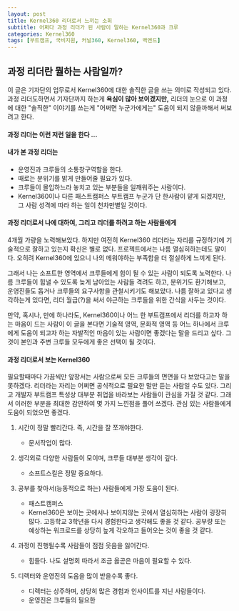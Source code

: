 ```yaml
---
layout: post
title: Kernel360 리더로서 느끼는 소회
subtitle: 어쩌다 과정 리더가 된 사람이 말하는 Kernel360과 크루
categories: Kernel360
tags: [부트캠프, 국비지원, 커널360, Kernel360, 백엔드]
---
```


## 과정 리더란 뭘하는 사람일까?

이 글은 기자단의 업무로서 Kernel360에 대한 솔직한 글을 쓰는 의미로 작성되고 있다. 과정 리더도하면서 기자단까지 하는게 **욕심이 많아 보이겠지만,** 리더의 눈으로 이 과정에 대한 "솔직한" 이야기를 쓰는게 "어쩌면 누군가에게는" 도움이 되지 않을까해서 써보려고 한다.

#### 과정 리더는 이런 저런 일을 한다 ...

#### 내가 본 과정 리더는

- 운영진과 크루들의 소통창구역할을 한다.
- 때로는 분위기를 밝게 만들어줄 필요가 있다.
- 크루들이 몰입하느라 놓치고 있는 부분들을 일깨워주는 사람이다.
- Kernel360이나 다른 패스트캠퍼스 부트캠프 누군가 단 한사람이 맡게 되겠지만, 그 사람 성격에 따라 하는 일이 천차만별일 것이다.

#### 과정 리더로서 나에 대하여, 그리고 리더를 하려고 하는 사람들에게

4개월 가량을 노력해보았다. 하지만 여전히 Kernel360 리더라는 자리를 규정하기에 기술적으로 잘하고 있는지 확신은 별로 없다. 프로젝트에서는 나름 열심히하는데도 말이다. 오히려 Kernel360에 있으니 나의 메워야하는 부족함을 더 절실하게 느끼게 된다.

그래서 나는 소프트한 영역에서 크루들에게 힘이 될 수 있는 사람이 되도록 노력한다. 나름 크루들이 힘낼 수 있도록 늦게 남아있는 사람들 격려도 하고, 분위기도 환기해보고, 운영진들도 돕거나 크루들의 요구사항을 관철시키기도 해보았다. 나름 잘하고 있다고 생각하는게 있다면, 리더 월급(?)을 써서 야근하는 크루들을 위한 간식을 사두는 것이다.

만약, 혹시나, 만에 하나라도, Kernel360이나 어느 한 부트캠프에서 리더를 하고자 하는 마음이 드는 사람이 이 글을 본다면 기술적 영역, 문화적 영역 등 어느 하나에서 크루에게 도움이 되고자 하는 자발적인 마음이 있는 사람이면 좋겠다는 말을 드리고 싶다. 그것이 본인과 주변 크루들 모두에게 좋은 선택이 될 것이다.

#### 과정 리더로서 보는 Kernel360

필요할때마다 가끔씩만 앞장서는 사람으로써 모든 크루들의 면면을 다 보았다고는 말을 못하겠다. 리더라는 자리는 어쩌면 공식적으로 필요한 말만 듣는 사람일 수도 있다. 그리고 개발자 부트캠프 특성상 대부분 취업을 바라보는 사람들이 관심을 가질 것 같다. 그래서 이러한 부분을 최대한 감안하여 몇 가지 느낀점을 풀어 쓰겠다. 관심 있는 사람들에게 도움이 되었으면 좋겠다.

1. 시간이 정말 빨리간다. 즉, 시간을 잘 쪼개야한다.

   - 문서작업이 많다.

2. 생각외로 다양한 사람들이 모이며, 크루들 대부분 생각이 깊다.

   - 소프트스킬은 정말 중요하다.

3. 공부를 찾아서(능동적으로 하는) 사람들에게 가장 도움이 된다.

   - 패스트캠퍼스
   - Kernel360은 보이는 곳에서나 보이지않는 곳에서 열심히하는 사람이 굉장히 많다. 고등학교 3학년을 다시 경험한다고 생각해도 좋을 것 같다. 공부량 또는 예상하는 워크로드를 상당히 높게 각오하고 들어오는 것이 좋을 것 같다.

4. 과정이 진행될수록 사람들이 점점 웃음을 잃어간다.

   - 힘들다. 나도 설명회 따라서 조금 옳곧은 마음이 필요할 수 있다.

5. 디렉터와 운영진의 도움을 많이 받을수록 좋다.

   - 디렉터는 상주하며, 상당히 많은 경험과 인사이트를 지닌 사람들이다.
   - 운영진은 크루들의 필요한
